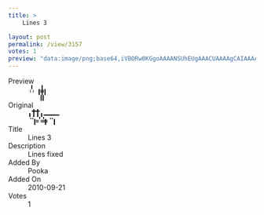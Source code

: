 ```yaml
---
title: >
    Lines 3

layout: post
permalink: /view/3157
votes: 1
preview: "data:image/png;base64,iVBORw0KGgoAAAANSUhEUgAAACUAAAAgCAIAAAAaMSbnAAAABnRSTlMA/wD/AP5AXyvrAAAAcUlEQVRIie2WQQoAIQhFNbr/kadZBNKghLopnO+uUp+KSjzGQ0qYGxGZTx7ZmLecx7SAB97NvG7ehibPM6yiczQ/HWlo0UxlfVzNPzztN1RYUd5Eifz81Bvzq75fqvM4/Umx3S2dYnZN9XqCBx54/+G9S1BaKYLaGBoAAAAASUVORK5CYII="
---
```

<dl class="side-by-side">
<dt>Preview</dt>
<dd>
    <img class="preview" src="data:image/png;base64,iVBORw0KGgoAAAANSUhEUgAAACUAAAAgCAIAAAAaMSbnAAAABnRSTlMA/wD/AP5AXyvrAAAAcUlEQVRIie2WQQoAIQhFNbr/kadZBNKghLopnO+uUp+KSjzGQ0qYGxGZTx7ZmLecx7SAB97NvG7ehibPM6yiczQ/HWlo0UxlfVzNPzztN1RYUd5Eifz81Bvzq75fqvM4/Umx3S2dYnZN9XqCBx54/+G9S1BaKYLaGBoAAAAASUVORK5CYII=">
</dd>
<dt>Original</dt>
<dd>
    <img class="preview" src="data:image/png;base64,iVBORw0KGgoAAAANSUhEUgAAAEAAAAAgCAYAAACinX6EAAAAAXNSR0IArs4c6QAAAAZiS0dEAP8AAAAAMyd88wAAAAlwSFlzAAALEwAACxMBAJqcGAAAAAd0SU1FB9oJFgMpLHPLsooAAACHSURBVGje7ZYxDoAwDAMTxP+/HBYmpgJpZfBZ6gQqyFzDRdxLnevpdblsYR77AnIQ+9nPgICvhCHIEPx5AbMRljsiEOBewC7yZ4EAZwISAigAdYYAtQKuX0bN4Nrejxkg5vRd+w7vgwhNVNl8oby1SpQ6CsjG+2q1HUIABECANwGoMAVQgHcOB7EsLc0MHMsAAAAASUVORK5CYII=">
</dd>
<dt>Title</dt>
<dd>Lines 3</dd>
<dt>Description</dt>
<dd>Lines fixed</dd>
<dt>Added By</dt>
<dd>Pooka</dd>
<dt>Added On</dt>
<dd>2010-09-21</dd>
<dt>Votes</dt>
<dd>1</dd>
</dl>
